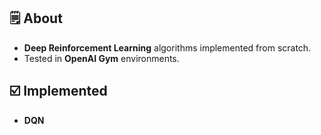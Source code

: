 ## 🗒 About

* **Deep Reinforcement Learning** algorithms implemented from scratch.
* Tested in **OpenAI Gym** environments.

## ☑️ Implemented

* **DQN**
